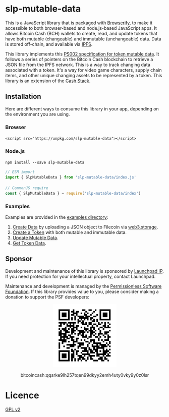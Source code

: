 # slp-mutable-data

This is a JavaScript library that is packaged with [Browserify](https://browserify.org/), to make it accessible to both browser-based and node.js-based JavaScript apps. It allows Bitcoin Cash (BCH) wallets to create, read, and update tokens that have both mutable (changeable) and immutable (unchangeable) data. Data is stored off-chain, and available via [IPFS](https://ipfs.io).

This library implements this [PS002 specification for token mutable data](https://github.com/Permissionless-Software-Foundation/specifications/blob/master/ps002-slp-mutable-data.md). It follows a series of pointers on the Bitcoin Cash blockchain to retrieve a JSON file from the IPFS network. This is a way to track changing data associated with a token. It's a way for video game characters, supply chain items, and other unique changing assets to be represented by a token. This library is an extension of the [Cash Stack](https://cashstack.info).

## Installation
Here are different ways to consume this library in your app, depending on the environment you are using.

### Browser
`<script src="https://unpkg.com/slp-mutable-data"></script>`

### Node.js
`npm install --save slp-mutable-data`

```javascript
// ESM import
import { SlpMutableData } from 'slp-mutable-data/index.js'

// CommonJS require
const { SlpMutableData } = require('slp-mutable-data/index')
```

### Examples
Examples are provided in the [examples directory](https://github.com/Dos-Centavos/slp-mutable-data/tree/master/examples):

1. [Create Data](https://github.com/Dos-Centavos/slp-mutable-data/blob/master/examples/01-create-data.js) by uploading a JSON object to Filecoin via [web3.storage](https://web3.storage).
2. [Create a Token](https://github.com/Dos-Centavos/slp-mutable-data/blob/master/examples/create-token.js) with both mutable and immutable data.
3. [Update Mutable Data](https://github.com/Dos-Centavos/slp-mutable-data/blob/master/examples/update-mutable-data.js).
4. [Get Token Data](https://github.com/Dos-Centavos/slp-mutable-data/blob/master/examples/get-mutable-data.js).

## Sponsor

Development and maintenance of this library is sponsored by [Launchpad IP](https://launchpadip.com). If you need protection for your intellectual property, contact Launchpad.

Maintenance and development is managed by the [Permissionless Software Foundation](https://psfoundation.cash). If this library provides value to you, please consider making a donation to support the PSF developers:

<div align="center">
<img src="./psf-burn-qr.png" />
<p>bitcoincash:qqsrke9lh257tqen99dkyy2emh4uty0vky9y0z0lsr</p>
</div>

# Licence

[GPL v2](LICENSE.md)
